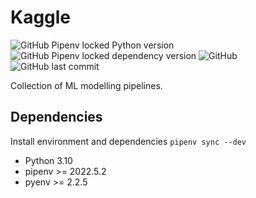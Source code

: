 # Kaggle

![GitHub Pipenv locked Python version](https://img.shields.io/github/pipenv/locked/python-version/olekssy/kaggle)
![GitHub Pipenv locked dependency version](https://img.shields.io/github/pipenv/locked/dependency-version/olekssy/kaggle/tensorflow)
![GitHub](https://img.shields.io/github/license/olekssy/kaggle)
![GitHub last commit](https://img.shields.io/github/last-commit/olekssy/kaggle)

Collection of ML modelling pipelines.

## Dependencies

Install environment and dependencies `pipenv sync --dev`

* Python 3.10
* pipenv >= 2022.5.2
* pyenv >= 2.2.5
